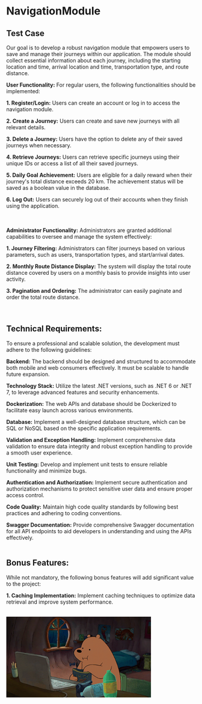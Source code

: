# NavigationModule

## Test Case
Our goal is to develop a robust navigation module that empowers users to save and manage their journeys within our application. The module should collect essential information about each journey, including the starting location and time, arrival location and time, transportation type, and route distance.

**User Functionality:** For regular users, the following functionalities should be implemented:

  **1. Register/Login:** Users can create an account or log in to access the navigation module.

  **2. Create a Journey:** Users can create and save new journeys with all relevant details.

  **3. Delete a Journey:** Users have the option to delete any of their saved journeys when necessary.

  **4. Retrieve Journeys:** Users can retrieve specific journeys using their unique IDs or access a list of all their saved journeys.

  **5. Daily Goal Achievement:** Users are eligible for a daily reward when their journey&#39;s total distance exceeds 20 km. The achievement status will be saved as a boolean value in the database.

  **6. Log Out:** Users can securely log out of their accounts when they finish using the application.
  <br /><br /><br />
  

**Administrator Functionality:** Administrators are granted additional capabilities to oversee and manage
the system effectively:

**1. Journey Filtering:** Administrators can filter journeys based on various parameters, such as users, transportation types, and start/arrival dates.

**2. Monthly Route Distance Display:** The system will display the total route distance covered by users on a monthly basis to provide insights into user activity.

**3. Pagination and Ordering:** The administrator can easily paginate and order the total route distance.<br /><br /><br />


## Technical Requirements:
To ensure a professional and scalable solution, the development must adhere to the following guidelines:

**Backend:** The backend should be designed and structured to accommodate both mobile and web consumers effectively. It must be scalable to handle future expansion.

**Technology Stack:** Utilize the latest .NET versions, such as .NET 6 or .NET 7, to leverage advanced features and security enhancements.

**Dockerization:** The web APIs and database should be Dockerized to facilitate easy launch across various environments.

**Database:** Implement a well-designed database structure, which can be SQL or NoSQL based on the specific application requirements.

**Validation and Exception Handling:** Implement comprehensive data validation to ensure data integrity and robust exception handling to provide a smooth user experience.

**Unit Testing:** Develop and implement unit tests to ensure reliable functionality and minimize bugs.

**Authentication and Authorization:** Implement secure authentication and authorization mechanisms to protect sensitive user data and ensure proper access control.

**Code Quality:** Maintain high code quality standards by following best practices and adhering to coding conventions.

**Swagger Documentation:** Provide comprehensive Swagger documentation for all API endpoints to aid developers in understanding and using the APIs effectively.
<br /><br />

## Bonus Features: 
While not mandatory, the following bonus features will add significant value to the project:

**1. Caching Implementation:** Implement caching techniques to optimize data retrieval and improve system performance.
<br /><br />

<img src="https://github.com/darsaveli/Mariam/blob/main/1479814528_webarebears.gif" width="385px" align="center">
